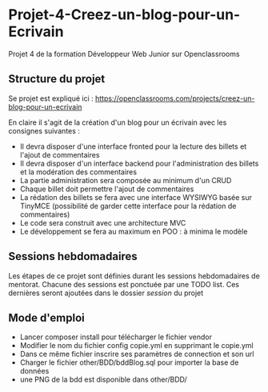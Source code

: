 # Projet-4-Creez-un-blog-pour-un-Ecrivain
Projet 4 de la formation Développeur Web Junior sur Openclassrooms

## Structure du projet
Se projet est expliqué ici : https://openclassrooms.com/projects/creez-un-blog-pour-un-ecrivain

En claire il s'agit de la création d'un blog pour un écrivain avec les consignes suivantes :
* Il devra disposer d'une interface fronted pour la lecture des billets et l'ajout de commentaires
* Il devra disposer d'un interface backend pour l'administration des billets et la modération des commentaires
* La partie administration sera composée au minimum d'un CRUD
* Chaque billet doit permettre l'ajout de commentaires
* La rédation des billets se fera avec une interface WYSIWYG basée sur TinyMCE (possibilité de garder cette interface pour la rédation de commentaires)
* Le code sera construit avec une architecture MVC
* Le développement se fera au maximum en POO : à minima le modèle

## Sessions hebdomadaires

Les étapes de ce projet sont définies durant les sessions hebdomadaires de mentorat. Chacune des sessions est ponctuée par une TODO list. Ces dernières seront ajoutées dans le dossier *session* du projet

## Mode d'emploi
* Lancer composer install pour télécharger le fichier vendor
* Modifier le nom du fichier config copie.yml en supprimant le copie.yml
* Dans ce même fichier inscrire ses paramètres de connection et son url
* Charger le fichier other/BDD/bddBlog.sql pour importer la base de données
* une PNG de la bdd est disponible dans other/BDD/

